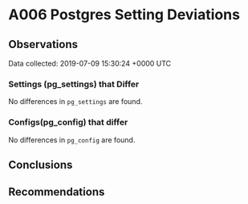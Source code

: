 # A006 Postgres Setting Deviations #

## Observations ##
Data collected: 2019-07-09 15:30:24 +0000 UTC  

### Settings (pg_settings) that Differ ###

No differences in `pg_settings` are found.

### Configs(pg_config) that differ ###

No differences in `pg_config` are found.



## Conclusions ##


## Recommendations ##

